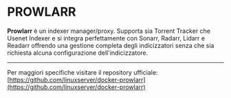 # PROWLARR
**Prowlarr** è un indexer manager/proxy. Supporta sia Torrent Tracker che Usenet Indexer e si integra perfettamente con Sonarr, Radarr, Lidarr e Readarr offrendo una gestione completa degli indicizzatori senza che sia richiesta alcuna configurazione dell'indicizzatore.


---
Per maggiori specifiche visitare il repository ufficiale:
[https://github.com/linuxserver/docker-prowlarr](https://github.com/linuxserver/docker-prowlarr)